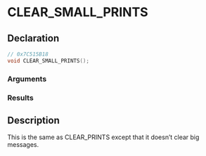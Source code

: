 # CLEAR_SMALL_PRINTS

## Declaration
```cpp
// 0x7C515B18
void CLEAR_SMALL_PRINTS();
```

### Arguments

### Results

## Description
This is the same as CLEAR_PRINTS except that it doesn’t clear big messages.